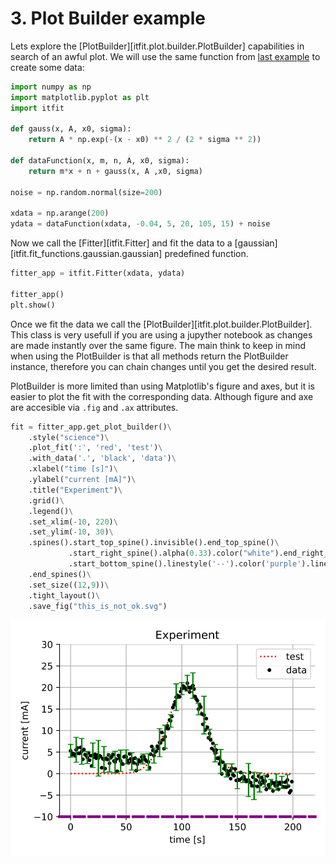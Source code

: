 <!-- Copyright 2023 Unai Lería Fortea & Pablo Vizcaíno García

Licensed under the Apache License, Version 2.0 (the "License");
you may not use this file except in compliance with the License.
You may obtain a copy of the License at

http://www.apache.org/licenses/LICENSE-2.0

Unless required by applicable law or agreed to in writing, software
distributed under the License is distributed on an "AS IS" BASIS,
WITHOUT WARRANTIES OR CONDITIONS OF ANY KIND, either express or implied.
See the License for the specific language governing permissions and
limitations under the License. -->

# 3. Plot Builder example

Lets explore the [PlotBuilder][itfit.plot.builder.PlotBuilder] capabilities in search of an awful plot. We will use the same function from [last example](2-fitting-function-builder.md) to create some data:

```py
import numpy as np
import matplotlib.pyplot as plt
import itfit

def gauss(x, A, x0, sigma):
    return A * np.exp(-(x - x0) ** 2 / (2 * sigma ** 2))

def dataFunction(x, m, n, A, x0, sigma):
    return m*x + n + gauss(x, A ,x0, sigma)

noise = np.random.normal(size=200)

xdata = np.arange(200)
ydata = dataFunction(xdata, -0.04, 5, 20, 105, 15) + noise
```
Now we call the [Fitter][itfit.Fitter] and fit the data to a [gaussian][itfit.fit_functions.gaussian.gaussian] predefined function.
```py
fitter_app = itfit.Fitter(xdata, ydata)

fitter_app()
plt.show()
```
Once we fit the data we call the [PlotBuilder][itfit.plot.builder.PlotBuilder]. This class is very usefull if you are using a jupyther notebook as changes are made instantly over the same figure. The main think to keep in mind when using the PlotBuilder is that all methods return the PlotBuilder instance, therefore you can chain changes until you get the desired result.

PlotBuilder is more limited than using Matplotlib's figure and axes, but it is easier to plot the fit with the corresponding data. Although figure and axe are accesible via `.fig` and `.ax` attributes.

```py
fit = fitter_app.get_plot_builder()\
    .style("science")\
    .plot_fit(':', 'red', 'test')\
    .with_data('.', 'black', 'data')\
    .xlabel("time [s]")\
    .ylabel("current [mA]")\
    .title("Experiment")\
    .grid()\
    .legend()\
    .set_xlim(-10, 220)\
    .set_ylim(-10, 30)\
    .spines().start_top_spine().invisible().end_top_spine()\
             .start_right_spine().alpha(0.33).color("white").end_right_spine()\
             .start_bottom_spine().linestyle('--').color('purple').linewidth(3).end_bottom_spine()\
    .end_spines()\
    .set_size((12,9))\
    .tight_layout()\
    .save_fig("this_is_not_ok.svg")
```

![image](../images/plot-builder-2.svg)